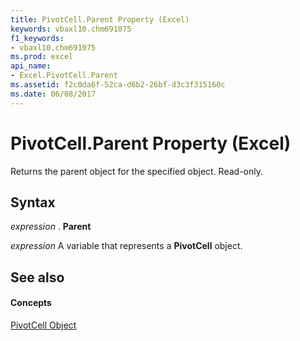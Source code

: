 ```yaml
---
title: PivotCell.Parent Property (Excel)
keywords: vbaxl10.chm691075
f1_keywords:
- vbaxl10.chm691075
ms.prod: excel
api_name:
- Excel.PivotCell.Parent
ms.assetid: f2c0da6f-52ca-d6b2-26bf-d3c3f315160c
ms.date: 06/08/2017
---
```



# PivotCell.Parent Property (Excel)

Returns the parent object for the specified object. Read-only.


## Syntax

 _expression_ . **Parent**

 _expression_ A variable that represents a **PivotCell** object.


## See also


#### Concepts


[PivotCell Object](Excel.PivotCell.md)

